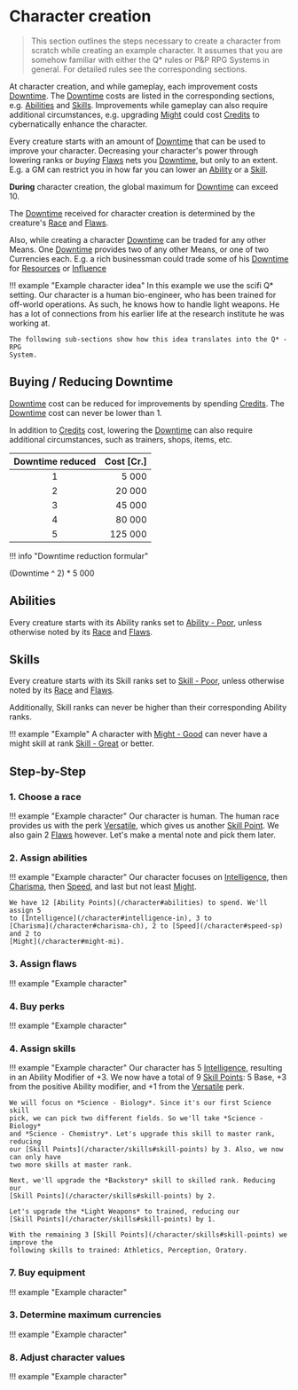 # Character creation

> This section outlines the steps necessary to create a character from scratch
> while creating an example character. It assumes that you are somehow familiar
> with either the Q* rules or P&P RPG Systems in general. For detailed rules see
> the corresponding sections.

At character creation, and while gameplay, each improvement costs
[Downtime](/character#downtime-dt). The [Downtime](/character#downtime-dt) costs are
listed in the corresponding sections, e.g. [Abilities](/character#abilities) and
[Skills](/character/skills#skills). Improvements while gameplay can also require
additional circumstances, e.g. upgrading [Might](/character#might-mi) could cost
[Credits](/equipment#credits) to cybernatically enhance the character.

Every creature starts with an amount of [Downtime](/character#downtime-dt) that can
be used to improve your character. Decreasing your character's power through
lowering ranks or *buying* [Flaws](/character/flaws) nets you
[Downtime](/character#downtime-dt), but only to an extent. E.g. a GM can restrict
you in how far you can lower an [Ability](/character#abilities) or a
[Skill](/character/skills#skills).

**During** character creation, the global maximum for
[Downtime](/character#downtime-dt) can exceed 10.

The [Downtime](/character#downtime-dt) received for character creation is
determined by the creature's [Race](/character/races) and
[Flaws](/character/flaws).

Also, while creating a character [Downtime](/character#downtime-dt) can be
traded for any other Means. One [Downtime](/character#downtime-dt) provides two
of any other Means, or one of two Currencies each. E.g. a rich businessman could
trade some of his [Downtime](/character#downtime-dt) for
[Resources](/character#resources-res) or [Influence](/character#influence-inf)

!!! example "Example character idea"
    In this example we use the scifi Q* setting. Our character is a human
    bio-engineer, who has been trained for off-world operations. As such, he
    knows how to handle light weapons. He has a lot of connections from his
    earlier life at the research institute he was working at.

    The following sub-sections show how this idea translates into the Q* - RPG
    System.

## Buying / Reducing Downtime

[Downtime](#downtime-dt) cost can be reduced for improvements by spending
[Credits](/equipment#credits). The [Downtime](#downtime-dt) cost can never be
lower than 1.

In addition to [Credits](/equipment#credits) cost, lowering the
[Downtime](/character#downtime-dt) can also require additional circumstances, such
as trainers, shops, items, etc.

<div class="left" markdown="1">

| Downtime reduced | Cost [Cr.] |
|:----------------:|-----------:|
|                1 |      5 000 |
|                2 |     20 000 |
|                3 |     45 000 |
|                4 |     80 000 |
|                5 |    125 000 |

</div>
<div class="right" markdown="1">

!!! info "Downtime reduction formular"
    <div class="formula formula-top formula-bottom">
        <span data-bracket-bottom="Downtime reduced">(Downtime</span> ^
        <span data-bracket-top="Base">2)</span> *
        <span data-bracket-bottom="Base">5 000</span>
    </div>

</div>

## Abilities

Every creature starts with its Ability ranks set to [Ability -
Poor](/character#abilities), unless otherwise noted by its
[Race](/character/races) and [Flaws](/character/flaws).

## Skills

Every creature starts with its Skill ranks set to [Skill -
Poor](/character/skills#skills), unless otherwise noted by its
[Race](/character/races) and [Flaws](/character/flaws).

Additionally, Skill ranks can never be higher than their corresponding Ability
ranks.

!!! example "Example"
    A character with [Might - Good](/character#might-mi) can never have a might
    skill at rank [Skill - Great](/character/skills#skills) or better.

## Step-by-Step

### 1. Choose a race

!!! example "Example character"
    Our character is human. The human race provides us with the perk
    [Versatile](/character/perks-flaws#versatile), which gives us another [Skill
    Point](/character/skills#skill-points). We also gain 2 [Flaws](/character/flaws)
    however. Let's make a mental note and pick them later.

### 2. Assign abilities

!!! example "Example character"
    Our character focuses on [Intelligence](/character#intelligence-in), then
    [Charisma](/character#charisma-ch), then [Speed](/character#speed-sp), and last
    but not least [Might](/character#might-mi).

    We have 12 [Ability Points](/character#abilities) to spend. We'll assign 5
    to [Intelligence](/character#intelligence-in), 3 to
    [Charisma](/character#charisma-ch), 2 to [Speed](/character#speed-sp) and 2 to
    [Might](/character#might-mi).

### 3. Assign flaws

!!! example "Example character"

### 4. Buy perks

!!! example "Example character"

### 4. Assign skills

!!! example "Example character"
    Our character has 5 [Intelligence](/character#intelligence-in), resulting in an
    Ability Modifier of +3. We now have a total of 9 [Skill
    Points](/character/skills#skill-points): 5 Base, +3 from the positive Ability
    modifier, and +1 from the [Versatile](/character/perks-flaws#versatile) perk.

    We will focus on *Science - Biology*. Since it's our first Science skill
    pick, we can pick two different fields. So we'll take *Science - Biology*
    and *Science - Chemistry*. Let's upgrade this skill to master rank, reducing
    our [Skill Points](/character/skills#skill-points) by 3. Also, we now can only have
    two more skills at master rank.

    Next, we'll upgrade the *Backstory* skill to skilled rank. Reducing our
    [Skill Points](/character/skills#skill-points) by 2.

    Let's upgrade the *Light Weapons* to trained, reducing our
    [Skill Points](/character/skills#skill-points) by 1.

    With the remaining 3 [Skill Points](/character/skills#skill-points) we improve the
    following skills to trained: Athletics, Perception, Oratory.

### 7. Buy equipment

!!! example "Example character"

### 3. Determine maximum currencies

!!! example "Example character"

### 8. Adjust character values

!!! example "Example character"